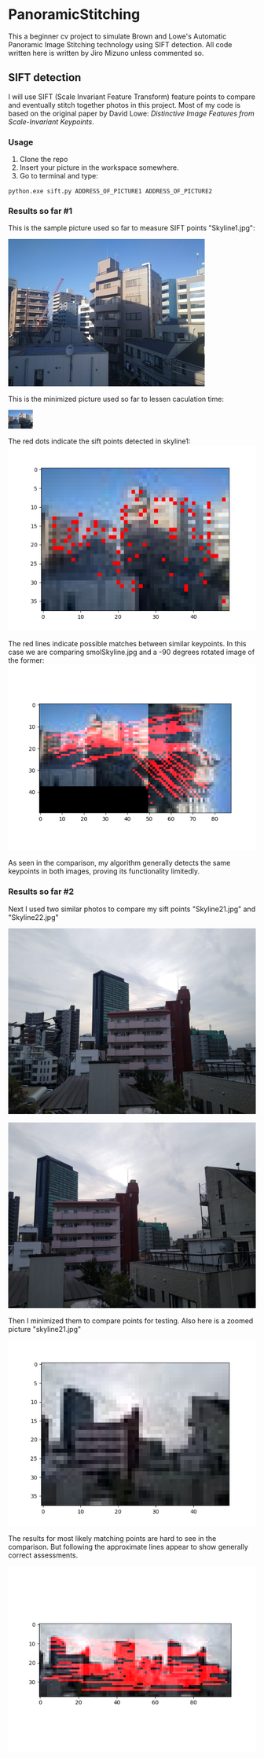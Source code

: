 # PanoramicStitching
This a beginner cv project to simulate Brown and Lowe's Automatic Panoramic Image Stitching technology using SIFT detection. All code written here is written by Jiro Mizuno unless commented so.

## SIFT detection
I will use SIFT (Scale Invariant Feature Transform) feature points to compare and eventually stitch together photos in this project. Most of my code is based on the original paper by David Lowe: *Distinctive Image Features from Scale-Invariant Keypoints*.

### Usage
1. Clone the repo
2. Insert your picture in the workspace somewhere.
3. Go to terminal and type:
```
python.exe sift.py ADDRESS_OF_PICTURE1 ADDRESS_OF_PICTURE2
```

### Results so far #1
This is the sample picture used so far to measure SIFT points "Skyline1.jpg":

![Skyline number 1](test/skyline1.jpg)

This is the minimized picture used so far to lessen caculation time:

![Small skyline number 1](test/smolSkyline1.jpg)

The red dots indicate the sift points detected in skyline1:
![Skyline number 1 keypoints](test/skyline1kp.png)

The red lines indicate possible matches between similar keypoints. In this case we are comparing smolSkyline.jpg and a -90 degrees rotated image of the former:
![Comparing skyline1](test/skyline1testcase.png)

As seen in the comparison, my algorithm generally detects the same keypoints in both images, proving its functionality limitedly.

### Results so far #2
Next I used two similar photos to compare my sift points "Skyline21.jpg" and "Skyline22.jpg"

![Skyline number 2-1](test/skyline21.jpg)

![Skyline number 2-2](test/skyline22.jpg)

Then I minimized them to compare points for testing. Also here is a zoomed picture "skyline21.jpg"

![Zoomed skyline2-1](test/zoomedSkyline21.png)

The results for most likely matching points are hard to see in the comparison. But following the approximate lines appear to show generally correct assessments.

![Here are the results of skyline 2-1 and skyline 2-2](test/siftresults2.png)